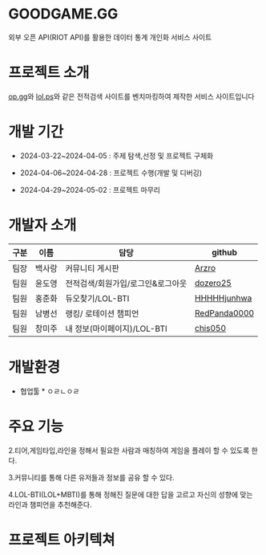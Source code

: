 # GOODGAME.GG

외부 오픈 API(RIOT API)를 활용한 데이터 통계 개인화 서비스 사이트

# 프로젝트 소개

[op.gg](https://OP.GG/)와 [lol.ps](https://lol.ps/)와 같은 전적검색 사이트를 벤치마킹하여 제작한 서비스 사이트입니다


# 개발 기간

 + 2024-03-22~2024-04-05 : 주제 탐색,선정 및 프로젝트 구체화

 + 2024-04-06~2024-04-28 : 프로젝트 수행(개발 및 디버깅)

 + 2024-04-29~2024-05-02 : 프로젝트 마무리 


# 개발자 소개

| 구분 | 이름  | 담당 | github |
|----|-----|----|--------|
| 팀장 | 백사랑 | 커뮤니티 게시판  | [Arzro](https://github.com/Arzro/)      |
| 팀원 | 윤도영 | 전적검색/회원가입/로그인&로그아웃  | [dozero25](https://github.com/dozero25/)      |
| 팀원 | 홍준화 | 듀오찾기/LOL-BTI  | [HHHHHjunhwa](https://github.com/HHHHHjunhwa/)      |
| 팀원 | 남병선 | 랭킹/ 로테이션 챔피언  | [RedPanda0000](https://github.com/RedPanda0000/)      |
| 팀원 | 창미주 | 내 정보(마이페이지)/LOL-BTI  | [chis050](https://github.com/chis050/)      |


# 개발환경

* 협업툴
         *  ㅇㄹㄴㅇㄹ

               
 

# 주요 기능


2.티어,게임타입,라인을 정해서 필요한 사람과 매칭하여 게임을 플레이 할 수 있도록 한다. 

3.커뮤니티를 통해 다른 유저들과 정보를 공유 할 수 있다.

4.LOL-BTI(LOL+MBTI)를 통해 정해진 질문에 대한 답을 고르고 자신의 성향에 맞는 라인과 챔피언을 추천해준다.

# 프로젝트 아키텍쳐

